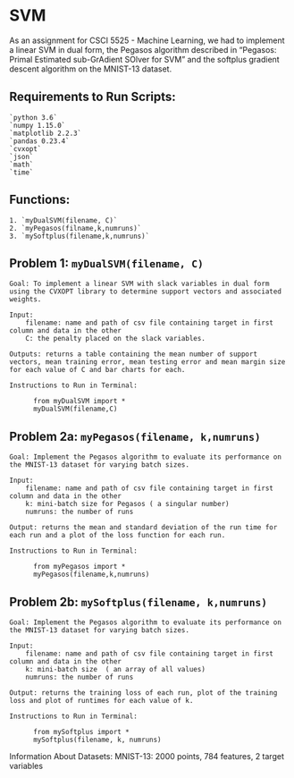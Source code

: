 # SVM
As an assignment for CSCI 5525 - Machine Learning, we had to implement a linear SVM in dual form, the Pegasos algorithm described in “Pegasos: Primal Estimated sub-GrAdient SOlver for SVM” and the softplus gradient descent algorithm on the MNIST-13 dataset. 

## Requirements to Run Scripts:
	`python 3.6`
	`numpy 1.15.0`
	`matplotlib 2.2.3`
	`pandas 0.23.4`
	`cvxopt`
	`json`
	`math`
	`time`

## Functions: 
	1. `myDualSVM(filename, C)`
	2. `myPegasos(filname,k,numruns)`
	3. `mySoftplus(filename,k,numruns)`


## Problem 1: `myDualSVM(filename, C)`

	Goal: To implement a linear SVM with slack variables in dual form using the CVXOPT library to determine support vectors and associated weights. 

	Input: 
		filename: name and path of csv file containing target in first column and data in the other
		C: the penalty placed on the slack variables.

	Outputs: returns a table containing the mean number of support vectors, mean training error, mean testing error and mean margin size for each value of C and bar charts for each.

	Instructions to Run in Terminal:
  ```
		from myDualSVM import *
		myDualSVM(filename,C)
  ```


## Problem 2a: `myPegasos(filename, k,numruns)`

	Goal: Implement the Pegasos algorithm to evaluate its performance on the MNIST-13 dataset for varying batch sizes.

	Input:
		filename: name and path of csv file containing target in first column and data in the other
		k: mini-batch size for Pegasos ( a singular number)
		numruns: the number of runs 

	Output: returns the mean and standard deviation of the run time for each run and a plot of the loss function for each run.

	Instructions to Run in Terminal:
  ```
		from myPegasos import *
		myPegasos(filename,k,numruns)
  ```


## Problem 2b: `mySoftplus(filename, k,numruns)`

	Goal: Implement the Pegasos algorithm to evaluate its performance on the MNIST-13 dataset for varying batch sizes.

	Input:
		filename: name and path of csv file containing target in first column and data in the other
		k: mini-batch size  ( an array of all values)
		numruns: the number of runs 

	Output: returns the training loss of each run, plot of the training loss and plot of runtimes for each value of k.

	Instructions to Run in Terminal:
  ```
		from mySoftplus import *
		mySoftplus(filename, k, numruns)
  ```

Information About Datasets:
	MNIST-13: 2000 points, 784 features, 2 target variables



